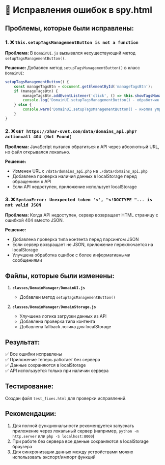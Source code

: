 # 🔧 Исправления ошибок в spy.html

## Проблемы, которые были исправлены:

### 1. ❌ `this.setupTagsManagementButton is not a function`
**Проблема:** В `DomainUI.js` вызывался несуществующий метод `setupTagsManagementButton()`.

**Решение:** Добавлен метод `setupTagsManagementButton()` в класс `DomainUI`:
```javascript
setupTagsManagementButton() {
    const manageTagsBtn = document.getElementById('manageTagsBtn');
    if (manageTagsBtn) {
        manageTagsBtn.addEventListener('click', () => this.showTagsManagement());
        console.log('DomainUI.setupTagsManagementButton() - обработчик кнопки управления тегами настроен');
    } else {
        console.warn('DomainUI.setupTagsManagementButton() - кнопка управления тегами не найдена');
    }
}
```

### 2. ❌ `GET https://zhar-svet.com/data/domains_api.php?action=all 404 (Not Found)`
**Проблема:** JavaScript пытался обратиться к API через абсолютный URL, но файл открывался локально.

**Решение:** 
- Изменен URL с `/data/domains_api.php` на `./data/domains_api.php`
- Добавлена проверка наличия данных в localStorage перед обращением к API
- Если API недоступен, приложение использует localStorage

### 3. ❌ `SyntaxError: Unexpected token '<', "<!DOCTYPE "... is not valid JSON`
**Проблема:** Когда API недоступен, сервер возвращает HTML страницу с ошибкой 404 вместо JSON.

**Решение:** 
- Добавлена проверка типа контента перед парсингом JSON
- Если сервер возвращает не JSON, приложение переключается на localStorage
- Улучшена обработка ошибок с более информативными сообщениями

## Файлы, которые были изменены:

1. **`classes/DomainManager/DomainUI.js`**
   - Добавлен метод `setupTagsManagementButton()`

2. **`classes/DomainManager/DomainStorage.js`**
   - Улучшена логика загрузки данных из API
   - Добавлена проверка типа контента
   - Добавлена fallback логика для localStorage

## Результат:

✅ Все ошибки исправлены  
✅ Приложение теперь работает без сервера  
✅ Данные сохраняются в localStorage  
✅ API используется только при наличии сервера  

## Тестирование:

Создан файл `test_fixes.html` для проверки исправлений.

## Рекомендации:

1. Для полной функциональности рекомендуется запускать приложение через локальный сервер (например, `python -m http.server` или `php -S localhost:8000`)
2. При работе без сервера все данные сохраняются в localStorage браузера
3. Для синхронизации данных между устройствами можно использовать экспорт/импорт функций
